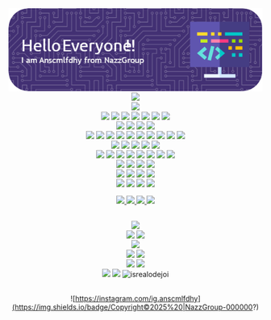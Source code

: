 <div align="center">
<img src="/banner.png"/>
<br>  
<img height="250" src="https://media.giphy.com/media/M9gbBd9nbDrOTu1Mqx/giphy.gif"/>
<br>
<!--Badge Skill-->
<img height="30" src="https://img.shields.io/badge/My%20Skills-green?style=for-the-badge&logo=framework&logoColor=black"/><br>
<img src="https://img.shields.io/badge/HTML5-E34F26?style=for-the-badge&logo=html5&logoColor=white"> <img src="https://img.shields.io/badge/JavaScript-323330?style=for-the-badge&logo=javascript&logoColor=F7DF1E"> <img src="https://img.shields.io/badge/PHP-777BB4?style=for-the-badge&logo=php&logoColor=white"> <img src="https://img.shields.io/badge/Python-FFD43B?style=for-the-badge&logo=python&logoColor=blue"> <img src="https://img.shields.io/badge/C%2B%2B-00599C?style=for-the-badge&logo=c%2B%2B&logoColor=white"> <img src="https://img.shields.io/badge/json-5E5C5C?style=for-the-badge&logo=json&logoColor=white">
<!--DataBase-->
<img height="30" src="https://img.shields.io/badge/Data%20Base-green?style=for-the-badge&logo=framework&logoColor=black"><br>
<img src="https://img.shields.io/badge/MySQL-005C84?style=for-the-badge&logo=mysql&logoColor=white"> <img src="https://img.shields.io/badge/MariaDB-003545?style=for-the-badge&logo=mariadb&logoColor=white"> <img src="https://img.shields.io/badge/MongoDB-4EA94B?style=for-the-badge&logo=mongodb&logoColor=white">
<!--FRAMWORK-->
<img height="30" src="https://img.shields.io/badge/Framework-green?style=for-the-badge&logo=framework&logoColor=black"/><br>
<img src="https://img.shields.io/badge/Bootstrap-563D7C?style=for-the-badge&logo=bootstrap&logoColor=white"/> <img src="https://img.shields.io/badge/Docker-2CA5E0?style=for-the-badge&logo=docker&logoColor=white"/> <img src="https://img.shields.io/badge/Nginx-009639?style=for-the-badge&logo=nginx&logoColor=white"/> <img src="https://img.shields.io/badge/Node%20js-339933?style=for-the-badge&logo=nodedotjs&logoColor=white"/> <img src="https://img.shields.io/badge/ngrok-140648?style=for-the-badge&logo=Ngrok&logoColor=white"/> <img src="https://img.shields.io/badge/npm-CB3837?style=for-the-badge&logo=npm&logoColor=white"/> <img src="https://img.shields.io/badge/Yarn-2C8EBB?style=for-the-badge&logo=yarn&logoColor=white"/> <img src="https://img.shields.io/badge/Laravel-FF2D20?style=for-the-badge&logo=laravel&logoColor=white"/> <img src="https://img.shields.io/badge/Xampp-F37623?style=for-the-badge&logo=xampp&logoColor=white">
<!--IDE-->
<img height="30" src="https://img.shields.io/badge/IDE%20&%20PLUGIN-green?style=for-the-badge&logo=framework&logoColor=black"/><br>
<img src="https://img.shields.io/badge/Arduino_IDE-00979D?style=for-the-badge&logo=arduino&logoColor=white"/> <img src="https://img.shields.io/badge/VSCode-0078D4?style=for-the-badge&logo=visual%20studio%20code&logoColor=white"/> <img src="https://img.shields.io/badge/Editor%20Config-E0EFEF?style=for-the-badge&logo=editorconfig&logoColor=000"/> <img src="https://img.shields.io/badge/Raspberry%20Pi-A22846?style=for-the-badge&logo=Raspberry%20Pi&logoColor=white"/>
<!--MY OS-->
<img height="30" src="https://img.shields.io/badge/MY%20OS-green?style=for-the-badge&logo=framework&logoColor=black"/><br>
<img src="https://img.shields.io/badge/Android-3DDC84?style=for-the-badge&logo=android&logoColor=white"/> <img src="https://img.shields.io/badge/Debian-A81D33?style=for-the-badge&logo=debian&logoColor=white"/> <img src="https://img.shields.io/badge/Kali_Linux-557C94?style=for-the-badge&logo=kali-linux&logoColor=white"/> <img src="https://img.shields.io/badge/Ubuntu-E95420?style=for-the-badge&logo=ubuntu&logoColor=white"/> <img src="https://img.shields.io/badge/Windows-0078D6?style=for-the-badge&logo=windows&logoColor=white"/> <img src="https://img.shields.io/badge/OpenWrt-00B5E2?style=for-the-badge&logo=OpenWrt&logoColor=white"/> <img src="https://img.shields.io/badge/mac%20os-000000?style=for-the-badge&logo=apple&logoColor=white"/>
<!--🔒 Security Tools-->
<img height="30" src="https://img.shields.io/badge/Security%20Tools-green?style=for-the-badge&logo=framework&logoColor=black"><br>
<img src="https://img.shields.io/badge/metasploit-2596CD?style=for-the-badge&logo=metasploit&logoColor=white"/> <img src="https://img.shields.io/badge/Wireshark-1679A7?style=for-the-badge&logo=Wireshark&logoColor=white"/> <img src="https://img.shields.io/badge/burpsuite-FF6633?style=for-the-badge&logo=burpsuite&logoColor=white"/>
<!--Terminal-->
<img height="30" src="https://img.shields.io/badge/My%20Terminal-green?style=for-the-badge&logo=framework&logoColor=black"/><br>
<img src="https://img.shields.io/badge/GIT-E44C30?style=for-the-badge&logo=git&logoColor=white"/> <img src="https://img.shields.io/badge/powershell-5391FE?style=for-the-badge&logo=powershell&logoColor=white"/> <img src="https://img.shields.io/badge/windows%20terminal-4D4D4D?style=for-the-badge&logo=windows%20terminal&logoColor=white"/>
<!--VM-->
<img height="30" src="https://img.shields.io/badge/Virtualization-green?style=for-the-badge&logo=framework&logoColor=black"/><br>
<img src="https://img.shields.io/badge/VMware-231f20?style=for-the-badge&logo=VMware&logoColor=white"/> <img src="https://img.shields.io/badge/VirtualBox-21416b?style=for-the-badge&logo=VirtualBox&logoColor=white"/> <img src="https://img.shields.io/badge/Docker%20Compose-2496ED?style=for-the-badge&logo=docker&logoColor=white"/>
<!--CONNECT-->
<img height="30" src="https://img.shields.io/badge/Connect%20With%20Me!-green?style=for-the-badge&logo=framework&logoColor=black"/><br>
<p align="center"> <a href="https://facebook.com/anscmlfdhy27"> <img src="https://img.shields.io/badge/Facebook-1877F2?style=for-the-badge&logo=facebook&logoColor=white"/> </a> <a href="https://instagram.com/ig.anscmlfdhy"> <img src="https://img.shields.io/badge/Instagram-E4405F?style=for-the-badge&logo=instagram&logoColor=white"/> </a> <a href="mail.com/anasofficialsweb1@gmail.com"> <img src="https://img.shields.io/badge/Gmail-D14836?style=for-the-badge&logo=gmail&logoColor=white"/> </a> <a href="discord.gg/rrq_ansmclfdhy"> <img src="https://img.shields.io/badge/Discord-5865F2?style=for-the-badge&logo=discord&logoColor=white"></a> 
</p><br>
<img src="https://img.shields.io/badge/-HackerGank-purple?style=for-the-badge&logo=&logoColor=white"><br>
<!--My Stats-->
<img height="30" src="https://img.shields.io/badge/My%20Stats-green?style=for-the-badge&logo=framework&logoColor=black">
<img src="https://github-readme-stats.vercel.app/api?username=nassofficial&show_icons=true&theme=gruvbox"><br>
<!--Graph-->
<img height="30" src="https://img.shields.io/badge/My%20Graph-green?style=for-the-badge&logo=framework&logoColor=black"><br>
<img src="https://github-readme-activity-graph.vercel.app/graph?username=NassOfficial&theme=merko"/>
<!--Language-->
<img height="30" src="https://img.shields.io/badge/Language-green?style=for-the-badge&logo=framework&logoColor=black"><br>
<img src="https://github-readme-stats.vercel.app/api/top-langs/?username=NassOfficial&theme=merko"/>
<!--My Card-->
<img height="30" src="https://img.shields.io/badge/My%20Cards-green?style=for-the-badge&logo=framework&logoColor=black"><br>
<img src="https://github-profile-summary-cards.vercel.app/api/cards/profile-details?username=NassOfficial&theme=merko"/>
<!--Dll-->
<img src="https://img.shields.io/badge/Text%20Editor-Visual%20Studio%20Code-red?&logo=visual%20studio%20code&logoColor=red">
<img src="https://komarev.com/ghpvc/?username=goonesmile&label=Profile%20views&color=0e75b6&style=flat" alt="isrealodejoi"><br>

<br>

![https://instagram.com/ig.anscmlfdhy](https://img.shields.io/badge/Copyright©2025%20|NazzGroup-000000?)
</div>
